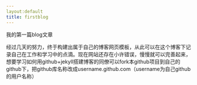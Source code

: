 ```yaml
---
layout:default
title: firstblog
---
```


<p>我的第一篇blog文章</p>
<p>经过几天的努力，终于构建出属于自己的博客网页模板，从此可以在这个博客下记录自己在工作和学习中的点滴。现在网站还存在小许错误，慢慢就可以完善起来，想要学习如何用github+jekyll搭建博客的同僚可以fork本github项目到自己的github下，把github库名称改成username.github.com（username为自己github的用户名称）</p>